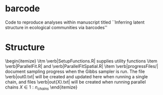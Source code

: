 # barcode

Code to reproduce analyses within manuscript titled ``Inferring latent structure in ecological communities via barcodes''

# Structure

\begin{itemize}
  \itm \verb|SetupFunctions.R| supplies utility functions
  \item \verb|ParallelFit.R| and \verb|ParallelFitSpatial.R| 
  \item \verb|progressFiles/| document sampling progress when the Gibbs sampler is run. The file \verb|out0.txt| will be created and updated here when running a single chain, and files \verb|out{X}.txt| will be created when running parallel chains $X\in1:n_{chains}$
\end{itemize}